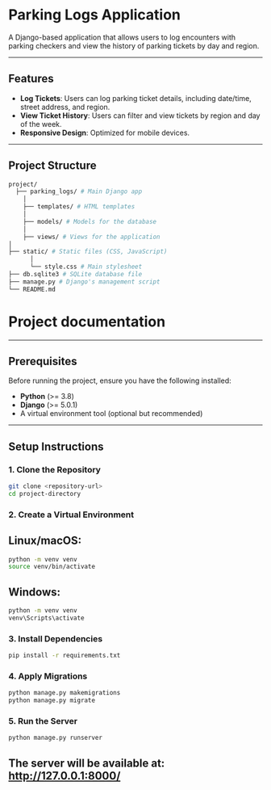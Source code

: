 # Parking Logs Application

A Django-based application that allows users to log encounters with parking checkers and view the history of parking tickets by day and region.

---

## Features

- **Log Tickets**: Users can log parking ticket details, including date/time, street address, and region.
- **View Ticket History**: Users can filter and view tickets by region and day of the week.
- **Responsive Design**: Optimized for mobile devices.

---

## Project Structure
```bash
project/ 
  ├── parking_logs/ # Main Django app 
    │ 
    ├── templates/ # HTML templates 
    │
    ├── models/ # Models for the database 
    │ 
    ├── views/ # Views for the application 
│ 
├── static/ # Static files (CSS, JavaScript) 
      │ 
      └── style.css # Main stylesheet 
├── db.sqlite3 # SQLite database file 
├── manage.py # Django's management script
└── README.md
```

# Project documentation

---

## Prerequisites

Before running the project, ensure you have the following installed:

- **Python** (>= 3.8)
- **Django** (>= 5.0.1)
- A virtual environment tool (optional but recommended)

---

## Setup Instructions

### 1. Clone the Repository

```bash
git clone <repository-url>
cd project-directory
```


### 2. Create a Virtual Environment
## Linux/macOS:

```bash
python -m venv venv
source venv/bin/activate
```

## Windows:

```bash
python -m venv venv
venv\Scripts\activate
```

### 3. Install Dependencies

```bash
pip install -r requirements.txt
```

### 4. Apply Migrations

```bash
python manage.py makemigrations
python manage.py migrate
```

### 5. Run the Server

```bash
python manage.py runserver
```

## The server will be available at: http://127.0.0.1:8000/

